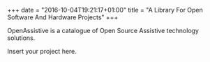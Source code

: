 +++
date = "2016-10-04T19:21:17+01:00"
title = "A Library For Open Software And Hardware Projects"
+++

OpenAssistive is a catalogue of Open Source Assistive technology solutions.

Insert your project here.

<!-- SHORTENING TEXT FOR NOW
## What is Assistive Technology? 

Open Source Assistive Technology Software (OATS) combine the benfits of open development with accessibility. Open accessibiity tools and programs may be openly shared, modified or studied. They are free or low cost, and yet reliable as problems are rapidly fixed. With open accessibility, users, friends and support staff discuss what they would like with developers and other 'techies' to create the software that they want. Good accessibility ideas can be freely shared and built on. Open accessibility ensures that people with disabilities, including the elderly and children, can get the most from computers and ICT. 
	
## Why is this different to other similar projects?

1. The site is created by *you* 
2. We don't host anything. You host your project where you want (instructables, GitHub, Pinshape, Thingiverse or even dropbox (coming soon!)) and simply give us the basic details. You just then keep your site/code/files updated there and we will scrape your data periodically (or not - you just need to edit the data on the site)
3. The site is totally open. Want to do something else with the data? Go ahead. Want to do something better? Great! Worried about the database dying and this good will gesture going down hill rapidly? Don't (in short the site is hosted for free and there is no database)

## So you want to help?

Simply add your project URL by clicking on the add button in the menu on the right. We currently support:

* Github (e.g. http://github.com/user/projectname)
* Instructables (e.g. http://instructables.com/id/project-name)
* Pinshape (e.g. http://pinshape.com/items/project-id)
* Sourceforge (e.g. http://sourceforge.net/projects/project-name/)
* Thingiverse (e.g. http://www.thingiverse.com/thing:id)

Alternatively you can host your own metadata

* Dropbox (COMING SOON!)
* Any http site (COMING SOON!)

## EEk! I have a problem

Great. Im sure we haven't found half the bugs yet! Drop us a line or if you want - fix it!

 -->